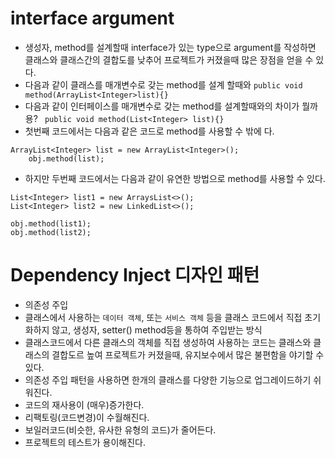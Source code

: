 # interface argument
* 생성자, method를 설계할때 interface가 있는 type으로 argument를 작성하면 클래스와 클래스간의
결합도를 낮추어 프로젝트가 커졌을때 많은 장점을 얻을 수 있다.
* 다음과 같이 클래스를 매개변수로 갖는 method를 설계 할때와
```public void method(ArrayList<Integer>list){}```
* 다음과 같이 인터페이스를 매개변수로 갖는 method를 설계할때와의 차이가 뭘까용?
``` public void method(List<Integer> list){}```
* 첫번째 코드에서는 다음과 같은 코드로 method를 사용할 수 밖에 다.
``` 
ArrayList<Integer> list = new ArrayList<Integer>();
	obj.method(list);
```
* 하지만 두번째 코드에서는 다음과 같이 유연한 방법으로 method를 사용할 수 있다.
```
List<Integer> list1 = new ArraysList<>();
List<Integer> list2 = new LinkedList<>();

obj.method(list1);
obj.method(list2);
```

# Dependency Inject 디자인 패턴
* 의존성 주입
* 클래스에서 사용하는 ```데이터 객체```, 또는 ```서비스 객체``` 등을 
클래스 코드에서 직접 초기화하지 않고, 생성자, setter() method등을 통하여 주입받는 방식
* 클래스코드에서 다른 클래스의 객체를 직접 생성하여 사용하는 코드는
클래스와 클래스의 결합도르 높여 프로젝트가 커졌을때, 유지보수에서 많은 불편함을 야기할 수 있다.
* 의존성 주입 패턴을 사용하면 한개의 클래스를 다양한 기능으로 업그레이드하기 쉬워진다.
* 코드의 재사용이 (매우)증가한다.
* 리팩토링(코드변경)이 수월해진다.
* 보일러코드(비슷한, 유사한 유형의 코드)가 줄어든다.
* 프로젝트의 테스트가 용이해진다.
